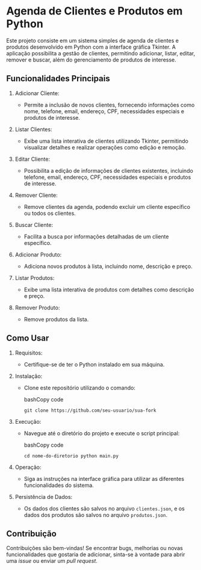 Agenda de Clientes e Produtos em Python
=======================================

Este projeto consiste em um sistema simples de agenda de clientes e produtos desenvolvido em Python com a interface gráfica Tkinter. A aplicação possibilita a gestão de clientes, permitindo adicionar, listar, editar, remover e buscar, além do gerenciamento de produtos de interesse.

Funcionalidades Principais
--------------------------

1.  Adicionar Cliente:

    -   Permite a inclusão de novos clientes, fornecendo informações como nome, telefone, email, endereço, CPF, necessidades especiais e produtos de interesse.
2.  Listar Clientes:

    -   Exibe uma lista interativa de clientes utilizando Tkinter, permitindo visualizar detalhes e realizar operações como edição e remoção.
3.  Editar Cliente:

    -   Possibilita a edição de informações de clientes existentes, incluindo telefone, email, endereço, CPF, necessidades especiais e produtos de interesse.
4.  Remover Cliente:

    -   Remove clientes da agenda, podendo excluir um cliente específico ou todos os clientes.
5.  Buscar Cliente:

    -   Facilita a busca por informações detalhadas de um cliente específico.
6.  Adicionar Produto:

    -   Adiciona novos produtos à lista, incluindo nome, descrição e preço.
7.  Listar Produtos:

    -   Exibe uma lista interativa de produtos com detalhes como descrição e preço.
8.  Remover Produto:

    -   Remove produtos da lista.

Como Usar
---------

1.  Requisitos:

    -   Certifique-se de ter o Python instalado em sua máquina.
2.  Instalação:

    -   Clone este repositório utilizando o comando:

        bashCopy code

        `git clone https://github.com/seu-usuario/sua-fork`

3.  Execução:

    -   Navegue até o diretório do projeto e execute o script principal:

        bashCopy code

        `cd nome-do-diretorio
        python main.py`

4.  Operação:

    -   Siga as instruções na interface gráfica para utilizar as diferentes funcionalidades do sistema.
5.  Persistência de Dados:

    -   Os dados dos clientes são salvos no arquivo `clientes.json`, e os dados dos produtos são salvos no arquivo `produtos.json`.

Contribuição
------------

Contribuições são bem-vindas! Se encontrar bugs, melhorias ou novas funcionalidades que gostaria de adicionar, sinta-se à vontade para abrir uma *issue* ou enviar um *pull request*.
